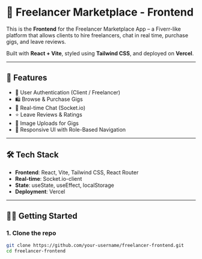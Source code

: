 # 🎨 Freelancer Marketplace - Frontend

This is the **Frontend** for the Freelancer Marketplace App – a Fiverr-like platform that allows clients to hire freelancers, chat in real time, purchase gigs, and leave reviews.

Built with **React + Vite**, styled using **Tailwind CSS**, and deployed on **Vercel**.

---

## 🚀 Features

- 🔐 User Authentication (Client / Freelancer)
- 🛍️ Browse & Purchase Gigs
- 💬 Real-time Chat (Socket.io)
- ⭐ Leave Reviews & Ratings
- 📸 Image Uploads for Gigs
- 🎯 Responsive UI with Role-Based Navigation

---

## 🛠 Tech Stack

- **Frontend**: React, Vite, Tailwind CSS, React Router
- **Real-time**: Socket.io-client
- **State**: useState, useEffect, localStorage
- **Deployment**: Vercel

---

## 🧑‍💻 Getting Started

### 1. Clone the repo

```bash
git clone https://github.com/your-username/freelancer-frontend.git
cd freelancer-frontend
